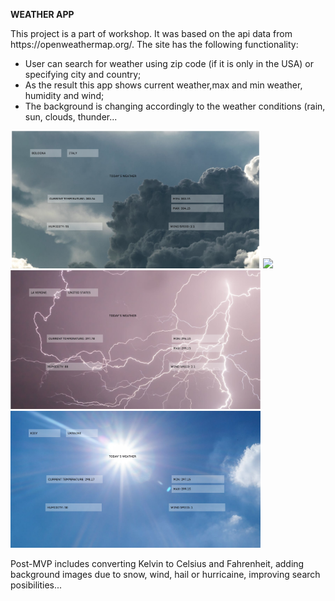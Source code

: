 <strong>WEATHER APP</strong>
<p> This project is a part of workshop. It was based on the api data from https://openweathermap.org/.
  The site has the following functionality:
  <ul>
    <li>User can search for weather using zip code (if it is only in the USA) or specifying city and country; </li>
    <li>As the result this app shows current weather,max and min weather, humidity and wind; </li>
    <li>The background is changing accordingly to the weather conditions (rain, sun, clouds, thunder...</li>
  </ul>
</p>
<img src="https://github.com/mary-tkachenko/weather_app/blob/04030053807aca40a0261b37fd09567cfb8c2e12/screens/Screenshot%202018-07-17%2009.52.19(10).png?raw=true." width="400"/>

<img src="https://github.com/mary-tkachenko/weather_app/blob/04030053807aca40a0261b37fd09567cfb8c2e12/screens/Screenshot%202018-07-17%2009.52.19(4).png?raw=true." width="400"/>

<img src="https://github.com/mary-tkachenko/weather_app/blob/04030053807aca40a0261b37fd09567cfb8c2e12/screens/Screenshot%202018-07-17%2009.52.19(7).png?raw=true." width="400"/>

<img src="https://github.com/mary-tkachenko/weather_app/blob/04030053807aca40a0261b37fd09567cfb8c2e12/screens/Screenshot%202018-07-17%2009.52.19.png?raw=true." width="400"/>

<p>Post-MVP includes converting Kelvin to Celsius and Fahrenheit, adding background images due to snow, wind, hail or hurricaine, improving search posibilities...</p>

